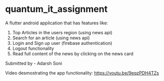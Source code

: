 # quantum_it_assignment

A flutter android application that has features like:
1. Top Articles in the users region (using news api)
2. Search for an article (using news api)
3. Login and Sign up user (firebase authentication)
4. Logout functionality 
5. Read full content of the news by clicking on the news card

Submitted by - Adarsh Soni


Video desmostrating the app functionality:
https://youtu.be/9eqzPDH4TZs
